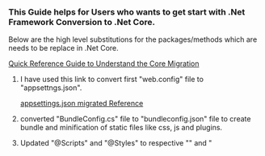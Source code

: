<h3> This Guide helps for Users who wants to get start with .Net Framework Conversion to .Net Core. </h3>

Below are the high level substitutions for the packages/methods which are needs to be replace in .Net Core.

[Quick Reference Guide to Understand the Core Migration](https://www.alextitarenko.me/blog/archive/2018/4/my-experience-with-migration-to-aspnetcore-2)

1) I have used this link to convert first "web.config" file to "appsettngs.json".

    [appsettings.json migrated Reference](https://andrewlock.net/converting-web-config-files-to-appsettings-json-with-a-net-core-global-tool/#:~:text=NET%20Core%20global%20tool%20to,you%20need%20to%20have%20the%20.)

2) converted "BundleConfig.cs" file to "bundleconfig.json" file to create bundle and minification of static files like css, js and plugins.

3) Updated "@Scripts" and "@Styles" to respective "<link>" and "<script>" tags in cshtml files.

4) Converted "@Html.RenderAction" to "@await Component.InvokeAsync" in cshtml pages.

    [Html.RenderAction Reference](https://www.stevefenton.co.uk/2019/08/html-renderaction-equivalent-in-net-core-mvc/)

5) Converted "ActionResult" to "IActionResult".

6) Converted "Url.Encode" to "System.Net.WebUtility.UrlEncode".

7) Converted "Context.Request.QueryString["CategoryId"]" to "Context.Request.Query["CategoryId"].ToString();"
   
   [Need to check this if the above didn't work](https://forums.asp.net/t/2141710.aspx?Request+QueryString+)

8) Converted "HtmlHelper" to "IHtmlHelper".

9) Using Dependency Injection for appsettings.
    ```
	Add get and set in AppSettings.cs
	---------------------------------
	public string ApiURL { get; set; }
	public string BaseURL { get; set; }
		
	In Startup.cs
	-------------
	public IConfiguration Configuration { get; }

	public Startup(IConfiguration configuration)
	{
		Configuration = configuration;
	}
	
	services.Configure<AppSettings>(Configuration.GetSection("appSettings"));
	
	Access the appsettings in view
	------------------------------
	@using Microsoft.Extensions.Configuration
	@inject IConfiguration Configuration
	
	@Configuration["appsettings:BaseURL"].ToString();
	
	In Helpers
	----------
	private readonly AppSettings _appSettings;

		In Class Constructor
		--------------------
		public REST(IOptions<AppSettings> appSettings)
        {
            _appSettings = appSettings.Value;
        }
		
	calling AppSettings
	-------------------
	_appSettings.ApiURL
	_appSettings.BaseURL

    ```
10) Converted "System.Web.HttpContext.Current" to "HttpContextAccessor.HttpContext".
	
    ```
	For this we have to add a constructor
	-------------------------------------
	public static IHttpContextAccessor HttpContextAccessor;

        public AdminBaseController(IHttpContextAccessor httpContextAccessor)
        {
            HttpContextAccessor = httpContextAccessor;
        }
    ```
	
11) Converted "Session["Trans"] = transact;" to "Session.SetObject("Trans", "transact");"
	
    [Reference Note](https://benjii.me/2016/07/using-sessions-and-httpcontext-in-aspnetcore-and-mvc-core/)
	
	Created new SessionExtension helper class and imported it with "using" clause in controllers with help of below link,
	
	[SessionExtension Reference](https://docs.microsoft.com/en-us/aspnet/core/fundamentals/app-state?view=aspnetcore-3.0#session-options)

12) Converted "Request.IsMobileDevice" to custom class as there is no package/method available in asp.net core.
	```
	public static bool Check()
	{
		bool IsMobile = false;
		string userAgent = HttpContextAccessor.HttpContext.Request.Headers["User-Agent"];
		Regex OS = new Regex(@"(android|bb\d+|meego).+mobile|avantgo|bada\/|blackberry|blazer|compal|elaine|fennec|hiptop|iemobile|ip(hone|od)|iris|kindle|lge |maemo|midp|mmp|mobile.+firefox|netfront|opera m(ob|in)i|palm( os)?|phone|p(ixi|re)\/|plucker|pocket|psp|series(4|6)0|symbian|treo|up\.(browser|link)|vodafone|wap|windows ce|xda|xiino", RegexOptions.IgnoreCase | RegexOptions.Multiline);
		Regex device = new Regex(@"1207|6310|6590|3gso|4thp|50[1-6]i|770s|802s|a wa|abac|ac(er|oo|s\-)|ai(ko|rn)|al(av|ca|co)|amoi|an(ex|ny|yw)|aptu|ar(ch|go)|as(te|us)|attw|au(di|\-m|r |s )|avan|be(ck|ll|nq)|bi(lb|rd)|bl(ac|az)|br(e|v)w|bumb|bw\-(n|u)|c55\/|capi|ccwa|cdm\-|cell|chtm|cldc|cmd\-|co(mp|nd)|craw|da(it|ll|ng)|dbte|dc\-s|devi|dica|dmob|do(c|p)o|ds(12|\-d)|el(49|ai)|em(l2|ul)|er(ic|k0)|esl8|ez([4-7]0|os|wa|ze)|fetc|fly(\-|_)|g1 u|g560|gene|gf\-5|g\-mo|go(\.w|od)|gr(ad|un)|haie|hcit|hd\-(m|p|t)|hei\-|hi(pt|ta)|hp( i|ip)|hs\-c|ht(c(\-| |_|a|g|p|s|t)|tp)|hu(aw|tc)|i\-(20|go|ma)|i230|iac( |\-|\/)|ibro|idea|ig01|ikom|im1k|inno|ipaq|iris|ja(t|v)a|jbro|jemu|jigs|kddi|keji|kgt( |\/)|klon|kpt |kwc\-|kyo(c|k)|le(no|xi)|lg( g|\/(k|l|u)|50|54|\-[a-w])|libw|lynx|m1\-w|m3ga|m50\/|ma(te|ui|xo)|mc(01|21|ca)|m\-cr|me(rc|ri)|mi(o8|oa|ts)|mmef|mo(01|02|bi|de|do|t(\-| |o|v)|zz)|mt(50|p1|v )|mwbp|mywa|n10[0-2]|n20[2-3]|n30(0|2)|n50(0|2|5)|n7(0(0|1)|10)|ne((c|m)\-|on|tf|wf|wg|wt)|nok(6|i)|nzph|o2im|op(ti|wv)|oran|owg1|p800|pan(a|d|t)|pdxg|pg(13|\-([1-8]|c))|phil|pire|pl(ay|uc)|pn\-2|po(ck|rt|se)|prox|psio|pt\-g|qa\-a|qc(07|12|21|32|60|\-[2-7]|i\-)|qtek|r380|r600|raks|rim9|ro(ve|zo)|s55\/|sa(ge|ma|mm|ms|ny|va)|sc(01|h\-|oo|p\-)|sdk\/|se(c(\-|0|1)|47|mc|nd|ri)|sgh\-|shar|sie(\-|m)|sk\-0|sl(45|id)|sm(al|ar|b3|it|t5)|so(ft|ny)|sp(01|h\-|v\-|v )|sy(01|mb)|t2(18|50)|t6(00|10|18)|ta(gt|lk)|tcl\-|tdg\-|tel(i|m)|tim\-|t\-mo|to(pl|sh)|ts(70|m\-|m3|m5)|tx\-9|up(\.b|g1|si)|utst|v400|v750|veri|vi(rg|te)|vk(40|5[0-3]|\-v)|vm40|voda|vulc|vx(52|53|60|61|70|80|81|83|85|98)|w3c(\-| )|webc|whit|wi(g |nc|nw)|wmlb|wonu|x700|yas\-|your|zeto|zte\-", RegexOptions.IgnoreCase | RegexOptions.Multiline);
		string device_info = string.Empty;
		if (OS.IsMatch(userAgent))
		{
			device_info = OS.Match(userAgent).Groups[0].Value;
		}
		if (device.IsMatch(userAgent.Substring(0, 4)))
		{
			device_info += device.Match(userAgent).Groups[0].Value;
		}
		if (!string.IsNullOrEmpty(device_info))
		{
			IsMobile = true;
		}

		return IsMobile;
	}
    ```
	
13) Converted "Request.UrlReferrer" to "uriReferer" by using below,
		RequestHeaders header = HttpContextAccessor.HttpContext.Request.GetTypedHeaders();
		Uri uriReferer = header.Referer;
		
14) Converted 
		var RetData = Json(returnData);
		RetData.JsonRequestBehavior = JsonRequestBehavior.AllowGet;
		return RetData;
	To
		return Json(returnData, new Newtonsoft.Json.JsonSerializerSettings());

15) Converted 
		Session.Clear();
        Session.Abandon();
        Session.RemoveAll();
	To
		HttpContext.Session.Clear();

17) Converted "Response.Cookies.Add(new HttpCookie("ASP.NET_SessionId", ""))" to "HttpContext.Response.Cookies.Append("ASP.NET_SessionId", "");"
